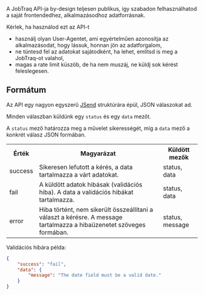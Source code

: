 A JobTraq API-ja by-design teljesen publikus, így szabadon felhasználhatod a saját frontendedhez, alkalmazásodhoz adatforrásnak.

Kérlek, ha használod ezt az API-t

- használj olyan User-Agentet, ami egyértelműen azonosítja az alkalmazásodat, hogy lássuk, honnan jön az adatforgalom,
- ne tüntesd fel az adatokat sajátodként, ha lehet, említsd is meg a JobTraq-ot valahol,
- magas a rate limit küszöb, de ha nem muszáj, ne küldj sok kérést feleslegesen.

## Formátum

Az API egy nagyon egyszerű [JSend](https://github.com/omniti-labs/jsend) struktúrára épül, JSON válaszokat ad.

Minden válaszban küldünk egy `status` és egy `data` mezőt.

A `status` mező határozza meg a művelet sikerességét, míg a `data` mező a konkrét válasz JSON formában.

<table>
<tr><th>Érték</td><th>Magyarázat</th><th>Küldött mezők</th></tr>
<tr>
    <td>success</td>
    <td>Sikeresen lefutott a kérés, a data tartalmazza a várt adatokat.</td>
    <td>status, data</td>
</tr>
<tr>
    <td>fail</td>
    <td>A küldött adatok hibásak (validációs hiba). A data a validációs hibákat tartalmazza.</td>
    <td>status, data</td>
</tr>
<tr>
    <td>error</td>
    <td>Hiba történt, nem sikerült összeállítani a választ a kérésre. A message tartalmazza a hibaüzenetet szöveges formában.</td>
    <td>status, message</td>
</tr>
</table>

Validációs hibára példa:

```json
{
    "success": "fail",
    "data": {
        "message": "The date field must be a valid date."
    }
}
```

